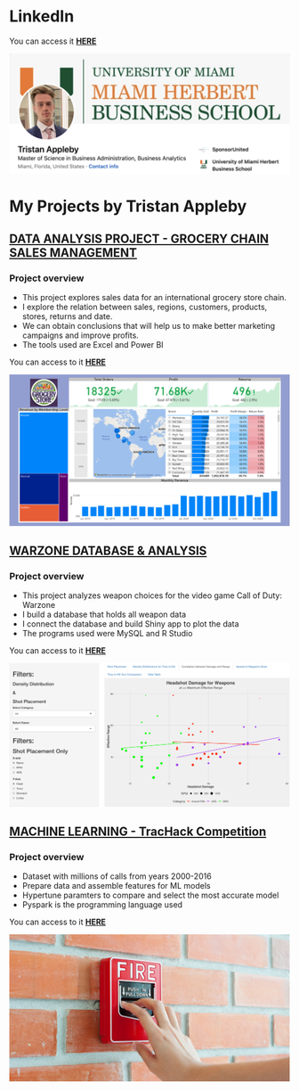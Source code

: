 # LinkedIn

You can access it **[HERE](https://www.linkedin.com/in/tristan-appleby/)**

[![go to LinkedIn](LinkedIn/LinkedIn.png)](https://www.linkedin.com/in/tristan-appleby/)


# My Projects by Tristan Appleby

## [DATA ANALYSIS PROJECT - GROCERY CHAIN SALES MANAGEMENT](https://programtristan.github.io/GroceryStore_Sales_Analysis/)

### Project overview
* This project explores sales data for an international grocery store chain.
* I explore the relation between sales, regions, customers, products, stores, returns and date.
* We can obtain conclusions that will help us to make better marketing campaigns and improve profits.
* The tools used are Excel and Power BI

You can access to it **[HERE](https://programtristan.github.io/GroceryStore_Sales_Analysis/)**

[![go to project](Sales_Management/Snapshot.png)](https://programtristan.github.io/GroceryStore_Sales_Analysis/)



## [WARZONE DATABASE & ANALYSIS](https://programtristan.github.io/Warzone_Database/)

### Project overview
* This project analyzes weapon choices for the video game Call of Duty: Warzone
* I build a database that holds all weapon data
* I connect the database and build Shiny app to plot the data
* The programs used were MySQL and R Studio


You can access to it **[HERE](https://programtristan.github.io/Warzone_Database/)**

[![go to project](Warzone_Database/Warzone_ShinyApp.png)](https://programtristan.github.io/Warzone_Database/)



## [MACHINE LEARNING - TracHack Competition ](https://programtristan.github.io/FireDepartment_MachineLearning/)

### Project overview
- Dataset with millions of calls from years 2000-2016
- Prepare data and assemble features for ML models
- Hypertune paramters to compare and select the most accurate model
- Pyspark is the programming language used

You can access to it **[HERE](https://programtristan.github.io/FireDepartment_MachineLearning/)**

[![go to project](SF_MachineLearning/fireAlarm.png)](https://programtristan.github.io/FireDepartment_MachineLearning/)
